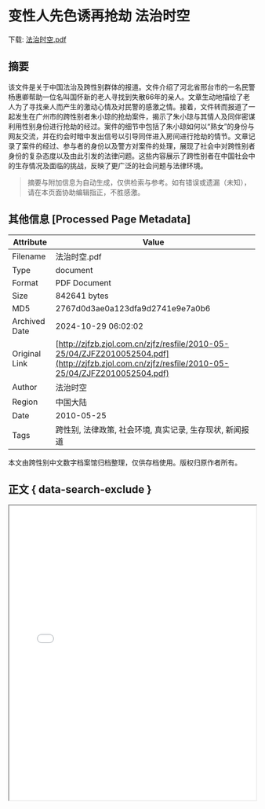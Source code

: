# 变性人先色诱再抢劫 法治时空

<!-- tcd_download_link -->
下载: <a href="../变性人先色诱再抢劫.pdf" download>法治时空.pdf</a>
<!-- tcd_download_link_end -->

## 摘要

<!-- tcd_abstract -->
该文件是关于中国法治及跨性别群体的报道。文件介绍了河北省邢台市的一名民警杨惠卿帮助一位名叫国怀新的老人寻找到失散66年的亲人。文章生动地描绘了老人为了寻找亲人而产生的激动心情及对民警的感激之情。接着，文件转而报道了一起发生在广州市的跨性别者朱小琼的抢劫案件，揭示了朱小琼与其情人及同伴密谋利用性别身份进行抢劫的经过。案件的细节中包括了朱小琼如何以“熟女”的身份与网友交流，并在约会时暗中发出信号以引导同伴进入房间进行抢劫的情节。文章记录了案件的经过、参与者的身份以及警方对案件的处理，展现了社会中对跨性别者身份的复杂态度以及由此引发的法律问题。这些内容展示了跨性别者在中国社会中的生存情况及面临的挑战，反映了更广泛的社会问题与法律环境。

<!-- tcd_abstract_end -->

> 摘要与附加信息为自动生成，仅供检索与参考。如有错误或遗漏（未知），请在本页面协助编辑指正，不胜感激。

## 其他信息 [Processed Page Metadata]

| Attribute       | Value                                  |
|-----------------|----------------------------------------|
| Filename        | 法治时空.pdf                             |
| Type            | document                                 |
| Format          | PDF Document                               |
| Size            | 842641 bytes                           |
| MD5             | 2767d0d3ae0a123dfa9d2741e9e7a0b6                                  |
| Archived Date   | 2024-10-29 06:02:02                             |
| Original Link   | [http://zjfzb.zjol.com.cn/zjfz/resfile/2010-05-25/04/ZJFZ2010052504.pdf](http://zjfzb.zjol.com.cn/zjfz/resfile/2010-05-25/04/ZJFZ2010052504.pdf)                         |
| Author          | 法治时空                               |
| Region          | 中国大陆                               |
| Date            | 2010-05-25                                 |
| Tags            | 跨性别, 法律政策, 社会环境, 真实记录, 生存现状, 新闻报道                                 |

本文由跨性别中文数字档案馆归档整理，仅供存档使用。版权归原作者所有。


## 正文 { data-search-exclude }

<!-- tcd_main_text -->
<iframe src="../法治时空_变性人先色诱再抢劫.pdf" width="100%" height="600px">
    <p>无法显示PDF，请下载查看。</p>
</iframe>
<!-- tcd_main_text_end -->

